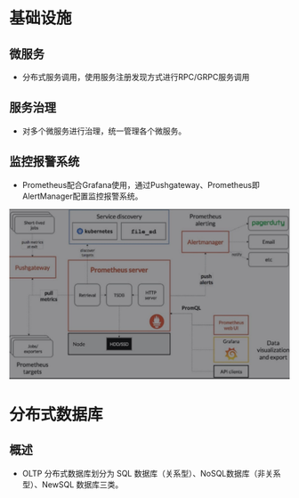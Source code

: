# 基础设施

## 微服务

* 分布式服务调用，使用服务注册发现方式进行RPC/GRPC服务调用

## 服务治理

* 对多个微服务进行治理，统一管理各个微服务。

## 监控报警系统

* Prometheus配合Grafana使用，通过Pushgateway、Prometheus即 AlertManager配置监控报警系统。

![](./img/监控系统.jpg)

# 分布式数据库

## 概述

* OLTP 分布式数据库划分为 SQL 数据库（关系型）、NoSQL数据库（非关系型）、NewSQL 数据库三类。


